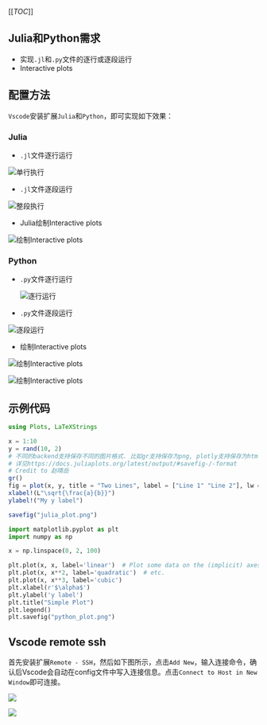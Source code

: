 [[_TOC_]]

## Julia和Python需求

* 实现`.jl`和`.py`文件的逐行或逐段运行
* Interactive plots

## 配置方法

`Vscode`安装扩展`Julia`和`Python`，即可实现如下效果：

### Julia

* `.jl`文件逐行运行

![单行执行](.\pic\单行执行.png)

* `.jl`文件逐段运行

![整段执行](.\pic\整段执行.png)

* Julia绘制Interactive plots

![绘制Interactive plots](.\pic\interactive_plot.png)

### Python

* `.py`文件逐行运行

  ![逐行运行](.\pic\python_单行执行.png)

* `.py`文件逐段运行

![逐段运行](.\pic\python_整段执行.png)

* 绘制Interactive plots

![绘制Interactive plots](.\pic\python_interactive_plot.png)

![绘制Interactive plots](.\pic\python_interactive_plot_2.png)



## 示例代码

```Julia
using Plots, LaTeXStrings

x = 1:10
y = rand(10, 2)
# 不同的backend支持保存不同的图片格式. 比如gr支持保存为png, plotly支持保存为html等
# 详见https://docs.juliaplots.org/latest/output/#savefig-/-format
# Credit to 赵晴岳
gr()
fig = plot(x, y, title = "Two Lines", label = ["Line 1" "Line 2"], lw = 3)
xlabel!(L"\sqrt{\frac{a}{b}}")
ylabel!("My y label")

savefig("julia_plot.png")
```



```python
import matplotlib.pyplot as plt
import numpy as np

x = np.linspace(0, 2, 100)

plt.plot(x, x, label='linear')  # Plot some data on the (implicit) axes.
plt.plot(x, x**2, label='quadratic')  # etc.
plt.plot(x, x**3, label='cubic')
plt.xlabel(r'$\alpha$')
plt.ylabel('y label')
plt.title("Simple Plot")
plt.legend()
plt.savefig("python_plot.png")
```



## Vscode remote ssh

首先安装扩展`Remote - SSH`，然后如下图所示，点击`Add New`，输入连接命令，确认后Vscode会自动在config文件中写入连接信息。点击`Connect to Host in New Window`即可连接。

![](.\pic\remote-ssh.png)

![](.\pic\connect.png)
